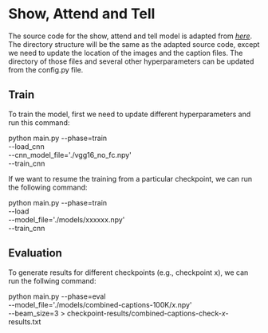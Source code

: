 # Show, Attend and Tell

The source code for the show, attend and tell model is adapted from [*here*](https://github.com/coldmanck/show-attend-and-tell). The directory structure will be the same as the adapted source code, except we need to update the location of the images and the caption files. The directory of those files and several other hyperparameters can be updated from the config.py file.

## Train
To train the model, first we need to update different hyperparameters and run this command:

python main.py --phase=train \
    --load_cnn \
    --cnn_model_file='./vgg16_no_fc.npy'\
    --train_cnn

If we want to resume the training from a particular checkpoint, we can run the following command:

python main.py --phase=train \
    --load \
    --model_file='./models/xxxxxx.npy'\
    --train_cnn


## Evaluation
To generate results for different checkpoints (e.g., checkpoint x), we can run the follwing command:

python main.py --phase=eval \
	--model_file='./models/combined-captions-100K/$x$.npy' \
    --beam_size=3 > checkpoint-results/combined-captions-check-$x$-results.txt
